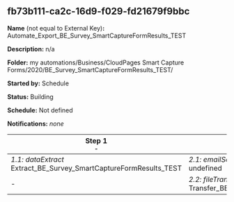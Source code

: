 ## fb73b111-ca2c-16d9-f029-fd21679f9bbc

**Name** (not equal to External Key)**:** Automate_Export_BE_Survey_SmartCaptureFormResults_TEST

**Description:** n/a

**Folder:** my automations/Business/CloudPages Smart Capture Forms/2020/BE_Survey_SmartCaptureFormResults_TEST/

**Started by:** Schedule

**Status:** Building

**Schedule:** Not defined

**Notifications:** _none_


| Step 1<br>_<small>-</small>_ | Step 2<br>_<small>-</small>_ |
| --- | --- |
| _1.1: dataExtract_<br>Extract_BE_Survey_SmartCaptureFormResults_TEST | _2.1: emailSend_<br>undefined |
| - | _2.2: fileTransfer_<br>Transfer_BE_Survey_SmartCaptureFormResults_TEST |
